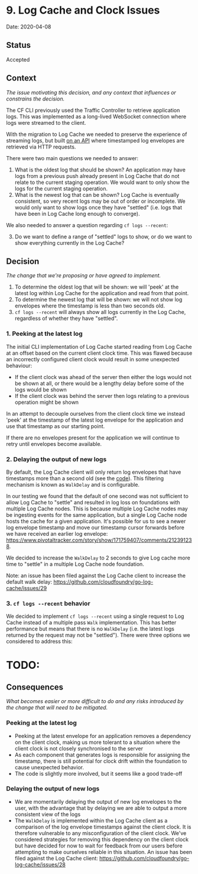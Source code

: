 # 9. Log Cache and Clock Issues

Date: 2020-04-08

## Status

Accepted

## Context

_The issue motivating this decision, and any context that influences or constrains the decision._

The CF CLI previously used the Traffic Controller to retrieve application logs.
This was implemented as a long-lived WebSocket connection where logs were
streamed to the client.

With the migration to Log Cache we needed to preserve the experience of
streaming logs, but built [on an
API](https://github.com/cloudfoundry/log-cache-release/blob/f08a3081c029d133300b1d6cb5ea8ebbd2108874/src/README.md)
where timestamped log envelopes are retrieved via HTTP requests.

There were two main questions we needed to answer:

1. What is the oldest log that should be shown?
   An application may have logs from a previous push already present in Log Cache
   that do not relate to the current staging operation. We would want to only
   show the logs for the current staging operation.
2. What is the newest log that can be shown?
   Log Cache is eventually consistent, so very recent logs may be out of order
   or incomplete. We would only want to show logs once they have "settled" (i.e.
   logs that have been in Log Cache long enough to converge).

We also needed to answer a question regarding `cf logs --recent`:

3. Do we want to define a range of "settled" logs to show, or do we want to show everything currently in the Log Cache?

## Decision

_The change that we're proposing or have agreed to implement._

1. To determine the oldest log that will be shown: we will 'peek' at the latest log within
   Log Cache for the application and read from that point.
2. To determine the newest log that will be shown: we will not show log envelopes where the
   timestamp is less than two seconds old.
3. `cf logs --recent` will always show all logs currently in the Log Cache, regardless of whether they have "settled".

### 1. Peeking at the latest log

The initial CLI implementation of Log Cache started reading from Log Cache at an
offset based on the current client clock time. This was flawed because an
incorrectly configured client clock would result in some unexpected behaviour:

* If the client clock was ahead of the server then either the logs would not be
  shown at all, or there would be a lengthy delay before some of the logs would
  be shown
* If the client clock was behind the server then logs relating to a previous
  operation might be shown

In an attempt to decouple ourselves from the client clock time we instead 'peek'
at the timestamp of the latest log envelope for the application and use that
timestamp as our starting point.

If there are no envelopes present for the application we will continue to retry
until envelopes become available.

### 2. Delaying the output of new logs

By default, the Log Cache client will only return log envelopes that have timestamps
more than a second old (see the [code](https://github.com/cloudfoundry/log-cache-release/blob/f08a3081c029d133300b1d6cb5ea8ebbd2108874/src/pkg/client/walk.go#L174-L183)).
This filtering mechanism is known as `WalkDelay` and is configurable.

In our testing we found that the default of one second was not sufficient to allow Log Cache to
"settle" and resulted in log loss on foundations with multiple Log Cache nodes.
This is because multiple Log Cache nodes may be ingesting events for the same
application, but a single Log Cache node hosts the cache for a given
application. It's possible for us to see a newer log envelope timestamp and move
our timestamp cursor forwards before we have received an earlier log envelope:
https://www.pivotaltracker.com/story/show/171759407/comments/212391238.

We decided to increase the `WalkDelay` to 2 seconds to give Log cache more time
to "settle" in a multiple Log Cache node foundation.

Note: an issue has been filed against the Log Cache client to increase the default
walk delay: https://github.com/cloudfoundry/go-log-cache/issues/29

### 3. `cf logs --recent` behavior

We decided to implement `cf logs --recent` using a single request to Log Cache instead of a multiple pass
`Walk` implementation. This has better performance but means that there is no `WalkDelay` (i.e. the latest
logs returned by the request may not be "settled"). There were three options we considered to address this:

# TODO:

## Consequences

_What becomes easier or more difficult to do and any risks introduced by the change that will need to be mitigated._

### Peeking at the latest log

* Peeking at the latest envelope for an application removes a dependency on the
  client clock, making us more tolerant to a situation where the client clock is
  not closely synchronised to the server
* As each component that generates logs is responsible for assigning the
  timestamp, there is still potential for clock drift within the foundation to
  cause unexpected behavior.
* The code is slightly more involved, but it seems like a good trade-off

### Delaying the output of new logs

* We are momentarily delaying the output of new log envelopes to the user, with
  the advantage that by delaying we are able to output a more consistent view of
  the logs
* The `WalkDelay` is implemented within the Log Cache client as a comparison of
  the log envelope timestamps against the client clock. It is therefore
  vulnerable to any misconfiguration of the client clock. We've considered
  strategies for removing this dependency on the client clock but have decided
  for now to wait for feedback from our users before attempting to make ourselves
  reliable in this situation. An issue has been filed against the Log Cache
  client: https://github.com/cloudfoundry/go-log-cache/issues/28
